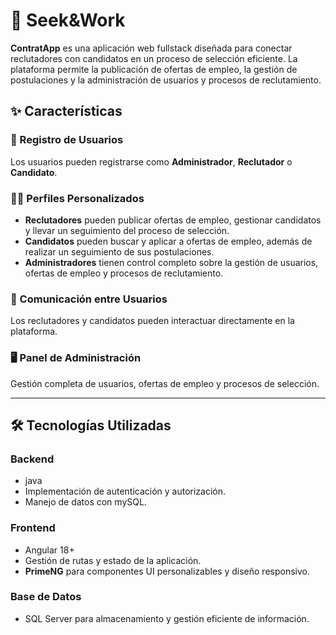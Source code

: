 # 🚀 Seek&Work

**ContratApp** es una aplicación web fullstack diseñada para conectar reclutadores con candidatos en un proceso de selección eficiente. La plataforma permite la publicación de ofertas de empleo, la gestión de postulaciones y la administración de usuarios y procesos de reclutamiento.

## ✨ Características

### 📜 Registro de Usuarios
Los usuarios pueden registrarse como **Administrador**, **Reclutador** o **Candidato**.

### 🧑‍💼 Perfiles Personalizados
- **Reclutadores** pueden publicar ofertas de empleo, gestionar candidatos y llevar un seguimiento del proceso de selección.
- **Candidatos** pueden buscar y aplicar a ofertas de empleo, además de realizar un seguimiento de sus postulaciones.
- **Administradores** tienen control completo sobre la gestión de usuarios, ofertas de empleo y procesos de reclutamiento.

### 💬 Comunicación entre Usuarios
Los reclutadores y candidatos pueden interactuar directamente en la plataforma.

### 🖥️ Panel de Administración
Gestión completa de usuarios, ofertas de empleo y procesos de selección.

---

## 🛠️ Tecnologías Utilizadas

### **Backend**
- java
- Implementación de autenticación y autorización.
- Manejo de datos con mySQL.

### **Frontend**
- Angular 18+
- Gestión de rutas y estado de la aplicación.
- **PrimeNG** para componentes UI personalizables y diseño responsivo.

### **Base de Datos**
- SQL Server para almacenamiento y gestión eficiente de información.
